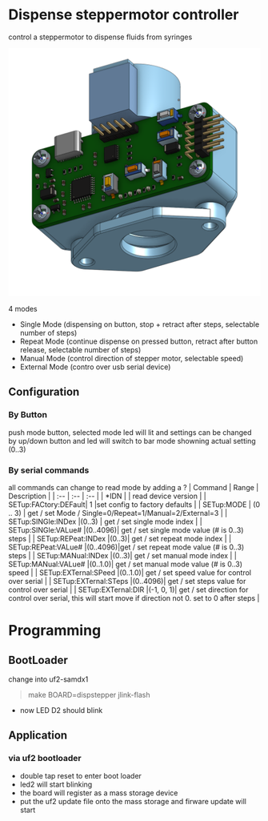 # Dispense steppermotor controller
control a steppermotor to dispense fluids from syringes

![3d view](/pics/3d_view.png)


4 modes

* Single Mode (dispensing on button, stop + retract after steps, selectable number of steps)
* Repeat Mode (continue dispense on pressed button, retract after button release, selectable number of steps)
* Manual Mode (control direction of stepper motor, selectable speed)
* External Mode (contro over usb serial device)

## Configuration
### By Button
push mode button, selected mode led will lit and settings can be changed by up/down button and led will switch to bar mode showning actual setting (0..3)
### By serial commands
all commands can change to read mode by adding a ?
| Command | Range | Description |
| :-- | :-- | :-- |
| *IDN | | read device version |
| SETup:FACtory:DEFault| 1 |set config to factory defaults |
| SETup:MODE | (0 .. 3) | get / set Mode / Single=0/Repeat=1/Manual=2/External=3 |
| SETup:SINGle:INDex |(0..3) | get / set single mode index |
| SETup:SINGle:VALue# |(0..4096)| get / set single mode value (# is 0..3)  steps |
| SETup:REPeat:INDex |(0..3)| get / set repeat mode index  |
| SETup:REPeat:VALue# |(0..4096)|get / set repeat mode value (# is 0..3) steps |
| SETup:MANual:INDex |(0..3)| get / set manual mode index  |
| SETup:MANual:VALue# |(0..1.0)| get / set manual mode value (# is 0..3) speed |
| SETup:EXTernal:SPeed |(0..1.0)| get / set speed value  for control over serial |
| SETup:EXTernal:STeps |(0..4096)| get / set steps value for control over serial |
| SETup:EXTernal:DIR |(-1, 0, 1)| get / set direction  for control over serial, this will start move if direction not 0. set to 0 after steps |
# Programming
## BootLoader
change into uf2-samdx1
> make BOARD=dispstepper jlink-flash
* now LED D2 should blink
## Application
### via uf2 bootloader
* double tap reset to enter boot loader
* led2 will start blinking
* the board will register as a mass storage device
* put the uf2 update file onto the mass storage and firware update will start
